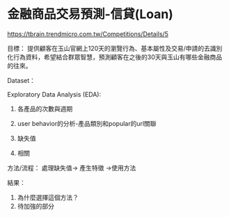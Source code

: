 # 金融商品交易預測-信貸(Loan)
https://tbrain.trendmicro.com.tw/Competitions/Details/5

目標：
提供顧客在玉山官網上120天的瀏覽行為、基本屬性及交易/申請的去識別化行為資料，希望結合群眾智慧，預測顧客在之後的30天與玉山有哪些金融商品的往來。

Dataset：



Exploratory Data Analysis (EDA):

1. 各產品的次數與週期

2. user behavior的分析-產品類別和popular的url關聯

2. 缺失值

3. 相關

方法/流程：
處理缺失值-> 產生特徵 ->使用方法

結果：


1. 為什麼選擇這個方法？
2. 待加強的部分
